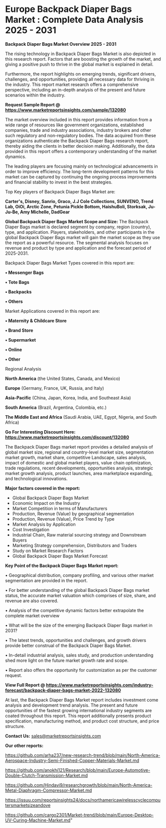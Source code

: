 # Europe Backpack Diaper Bags Market : Complete Data Analysis 2025 - 2031

<Strong> Backpack Diaper Bags Market Overview 2025 - 2031</strong>

The rising technology in Backpack Diaper Bags Market is also depicted in this research report. Factors that are boosting the growth of the market, and giving a positive push to thrive in the global market is explained in detail.

Furthermore, the report highlights on emerging trends, significant drivers, challenges, and opportunities, providing all necessary data for thriving in the industry. This report market research offers a comprehensive perspective, including an in-depth analysis of the present and future scenarios within the industry.

<strong>Request Sample Report @ <a href=https://www.marketreportsinsights.com/sample/132080>https://www.marketreportsinsights.com/sample/132080</a></strong>

The market overview included in this report provides information from a wide range of resources like government organizations, established companies, trade and industry associations, industry brokers and other such regulatory and non-regulatory bodies. The data acquired from these organizations authenticate the Backpack Diaper Bags research report, thereby aiding the clients in better decision making. Additionally, the data provided in this report offers a contemporary understanding of the market dynamics.

The leading players are focusing mainly on technological advancements in order to improve efficiency. The long-term development patterns for this market can be captured by continuing the ongoing process improvements and financial stability to invest in the best strategies.

Top Key players of Backpack Diaper Bags Market are:

<strong>Carter's, Disney, Sanrio, Graco, J.J Cole Collections, SUNVENO, Trend Lab, OiOi, Arctic Zone, Petunia Pickle Bottom, HaishuBoli, Storksak, Ju-Ju-Be, Amy Michelle, DadGear</strong>

<strong><b>Global Backpack Diaper Bags Market Scope and Size:</b></strong>
The Backpack Diaper Bags market is declared segment by company, region (country), type, and application. Players, stakeholders, and other participants in the global Backpack Diaper Bags market will gain the market scope as they use the report as a powerful resource. The segmental analysis focuses on revenue and product by type and application and the forecast period of 2025-2031.

Backpack Diaper Bags Market Types covered in this report are:

<strong>• Messenger Bags

• Tote Bags

• Backpacks

• Others</strong>

Market Applications covered in this report are:

<strong>• Maternity & Childcare Store

• Brand Store

• Supermarket

• Online

• Other</strong> 

Regional Analysis

<strong>North America</strong> (the United States, Canada, and Mexico)

<strong>Europe</strong> (Germany, France, UK, Russia, and Italy)

<strong>Asia-Pacific</strong> (China, Japan, Korea, India, and Southeast Asia)

<strong>South America</strong> (Brazil, Argentina, Colombia, etc.)

<strong>The Middle East and Africa</strong> (Saudi Arabia, UAE, Egypt, Nigeria, and South Africa)

<strong>Go For Interesting Discount Here: <a href=https://www.marketreportsinsights.com/discount/132080>https://www.marketreportsinsights.com/discount/132080</a></strong>

The Backpack Diaper Bags market report provides a detailed analysis of global market size, regional and country-level market size, segmentation market growth, market share, competitive Landscape, sales analysis, impact of domestic and global market players, value chain optimization, trade regulations, recent developments, opportunities analysis, strategic market growth analysis, product launches, area marketplace expanding, and technological innovations.

<strong><b>Major factors covered in the report:</b></strong>
<ul>
  <li>Global Backpack Diaper Bags Market </li>
  <li>Economic Impact on the Industry</li>
  <li>Market Competition in terms of Manufacturers</li>
  <li>Production, Revenue (Value) by geographical segmentation</li>
  <li>Production, Revenue (Value), Price Trend by Type</li>
  <li>Market Analysis by Application</li>
  <li>Cost Investigation</li>
  <li>Industrial Chain, Raw material sourcing strategy and Downstream Buyers</li>
  <li>Marketing Strategy comprehension, Distributors and Traders</li>
  <li>Study on Market Research Factors</li>
  <li>Global Backpack Diaper Bags Market Forecast</li>
</ul>

<strong><b>Key Point of the Backpack Diaper Bags Market report:</b></strong>

• Geographical distribution, company profiling, and various other market segmentation are provided in the report.

• For better understanding of the global Backpack Diaper Bags market status, the accurate market valuation which comprises of size, share, and revenue are also covered.

• Analysis of the competitive dynamic factors better extrapolate the complete market overview

• What will be the size of the emerging Backpack Diaper Bags market in 2031?

• The latest trends, opportunities and challenges, and growth drivers provide better construal of the Backpack Diaper Bags Market.

• In-detail industrial analysis, sales study, and production understanding shed more light on the future market growth rate and scope.

• Report also offers the opportunity for customization as per the customer request.

<strong><b>View Full Report @ <a href=https://www.marketreportsinsights.com/industry-forecast/backpack-diaper-bags-market-2022-132080>https://www.marketreportsinsights.com/industry-forecast/backpack-diaper-bags-market-2022-132080</a></b></strong>


At last, the Backpack Diaper Bags Market report includes investment come analysis and development trend analysis. The present and future opportunities of the fastest growing international industry segments are coated throughout this report. This report additionally presents product specification, manufacturing method, and product cost structure, and price structure.

<strong>Contact Us:</strong>
sales@marketreportsinsights.com

<strong>Our other reports:</strong>

<a href=https://github.com/arha237/new-research-trend/blob/main/North-America-Aerospace-Industry-Semi-Finished-Copper-Materials-Market.md>https://github.com/arha237/new-research-trend/blob/main/North-America-Aerospace-Industry-Semi-Finished-Copper-Materials-Market.md</a>

<a href=https://github.com/anokhi121/Research/blob/main/Europe-Automotive-Double-Clutch-Transmission-Market.md>https://github.com/anokhi121/Research/blob/main/Europe-Automotive-Double-Clutch-Transmission-Market.md</a>

<a href=https://github.com/Hindavi9/researchgrowth/blob/main/North-America-Metal-Diaphragm-Compressor-Market.md>https://github.com/Hindavi9/researchgrowth/blob/main/North-America-Metal-Diaphragm-Compressor-Market.md</a>

<a href=https://issuu.com/reportsinsights24/docs/northamericawirelesscyclecomputersmarketsizeandove>https://issuu.com/reportsinsights24/docs/northamericawirelesscyclecomputersmarketsizeandove</a>

<a href=https://github.com/cargo2301/Market-trend/blob/main/Europe-Desktop-UV-Curing-Machine-Market.md>https://github.com/cargo2301/Market-trend/blob/main/Europe-Desktop-UV-Curing-Machine-Market.md</a>"
